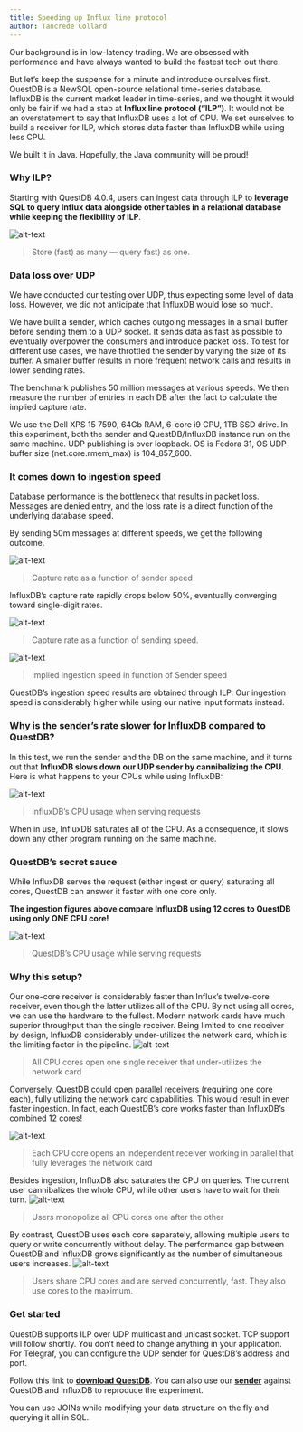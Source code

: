 ```yaml
---
title: Speeding up Influx line protocol
author: Tancrede Collard
---
```


Our background is in low-latency trading. We are obsessed with performance and have always wanted to build the fastest tech out there.

But let’s keep the suspense for a minute and introduce ourselves first. QuestDB is a NewSQL open-source relational time-series database. InfluxDB is the current market leader in time-series, and we thought it would only be fair if we had a stab at **Influx line protocol (“ILP”)**.
It would not be an overstatement to say that InfluxDB uses a lot of CPU. We set ourselves to build a receiver for ILP, which stores data faster than InfluxDB while using less CPU.

We built it in Java. Hopefully, the Java community will be proud!

### Why ILP?
Starting with QuestDB 4.0.4, users can ingest data through ILP to **leverage SQL to query Influx data alongside other tables in a relational database while keeping the flexibility of ILP**.

![alt-text](assets/storeasmany.png)
>Store (fast) as many — query fast) as one.

### Data loss over UDP
We have conducted our testing over UDP, thus expecting some level of data loss. However, we did not anticipate that InfluxDB would lose so much.

We have built a sender, which caches outgoing messages in a small buffer before sending them to a UDP socket. It sends data as fast as possible to eventually overpower the consumers and introduce packet loss. To test for different use cases, we have throttled the sender by varying the size of its buffer. A smaller buffer results in more frequent network calls and results in lower sending rates.

The benchmark publishes 50 million messages at various speeds. We then measure the number of entries in each DB after the fact to calculate the implied capture rate.

We use the Dell XPS 15 7590, 64Gb RAM, 6-core i9 CPU, 1TB SSD drive. In this experiment, both the sender and QuestDB/InfluxDB instance run on the same machine. UDP publishing is over loopback. OS is Fedora 31, OS UDP buffer size (net.core.rmem_max) is 104_857_600.

### It comes down to ingestion speed
Database performance is the bottleneck that results in packet loss. Messages are denied entry, and the loss rate is a direct function of the underlying database speed.

By sending 50m messages at different speeds, we get the following outcome.

![alt-text](assets/capturerate.png)
>Capture rate as a function of sender speed

InfluxDB’s capture rate rapidly drops below 50%, eventually converging toward single-digit rates.

![alt-text](assets/captureratechart.png)
>Capture rate as a function of sending speed.

![alt-text](assets/impliedspeed.png)
>Implied ingestion speed in function of Sender speed

QuestDB’s ingestion speed results are obtained through ILP. Our ingestion speed is considerably higher while using our native input formats instead.

### Why is the sender’s rate slower for InfluxDB compared to QuestDB?

In this test, we run the sender and the DB on the same machine, and it turns out that **InfluxDB slows down our UDP sender by cannibalizing the CPU**. Here is what happens to your CPUs while using InfluxDB:

![alt-text](assets/cpuinflux.png)
>InfluxDB’s CPU usage when serving requests

When in use, InfluxDB saturates all of the CPU. As a consequence, it slows down any other program running on the same machine.

### QuestDB’s secret sauce
While InfluxDB serves the request (either ingest or query) saturating all cores, QuestDB can answer it faster with one core only.

**The ingestion figures above compare InfluxDB using 12 cores to QuestDB using only ONE CPU core!**

![alt-text](assets/cpuquest.png)
>QuestDB’s CPU usage while serving requests


### Why this setup?
Our one-core receiver is considerably faster than Influx’s twelve-core receiver, even though the latter utilizes all of the CPU. By not using all cores, we can use the hardware to the fullest.
Modern network cards have much superior throughput than the single receiver. Being limited to one receiver by design, InfluxDB considerably under-utilizes the network card, which is the limiting factor in the pipeline.
![alt-text](assets/queueinflux.png)
>All CPU cores open one single receiver that under-utilizes the network card

Conversely, QuestDB could open parallel receivers (requiring one core each), fully utilizing the network card capabilities. This would result in even faster ingestion. In fact, each QuestDB’s core works faster than InfluxDB’s combined 12 cores!

![alt-text](assets/queuequest.png)
>Each CPU core opens an independent receiver working in parallel that fully leverages the network card

Besides ingestion, InfluxDB also saturates the CPU on queries. The current user cannibalizes the whole CPU, while other users have to wait for their turn.
![alt-text](assets/userinflux.png)
>Users monopolize all CPU cores one after the other

By contrast, QuestDB uses each core separately, allowing multiple users to query or write concurrently without delay. The performance gap between QuestDB and InfluxDB grows significantly as the number of simultaneous users increases.
![alt-text](assets/userquest.png)
>Users share CPU cores and are served concurrently, fast. They also use cores to the maximum.

### Get started
QuestDB supports ILP over UDP multicast and unicast socket. TCP support will follow shortly. You don’t need to change anything in your application. For Telegraf, you can configure the UDP sender for QuestDB’s address and port.

Follow this link to **[download QuestDB](www.questdb.io/docs/setupmenu)**. You can also use our **[sender](https://github.com/questdb/questdb/blob/master/benchmarks/src/main/java/org/questdb/LineUDPSenderMain.java)** against QuestDB and InfluxDB to reproduce the experiment.

You can use JOINs while modifying your data structure on the fly and querying it all in SQL.
